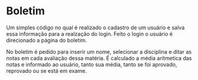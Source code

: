 # Boletim
Um simples código no qual é realizado o cadastro de um usuário e salva essa informação para a realzação do login.
Feito o login o usuário é direcionado a página do boletim.

No boletim é pedido para inserir um nome, selecionar a disciplina e ditar as notas em cada avaliação dessa matéria.
É calculado a média aritmetica das notas e informado ao usuário, tanto sua média, tanto se foi aprovado, reprovado ou se está em exame.
